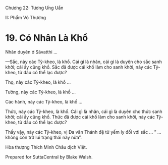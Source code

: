  

Chương 22: Tương Ưng Uẩn

II: Phẩm Vô Thường

# 19\. Có Nhân Là Khổ

Nhân duyên ở Sāvatthi …

—Sắc, này các Tỷ-kheo, là khổ. Cái gì là nhân, cái gì là duyên cho sắc sanh khởi; cái ấy cũng khổ. Sắc đã được cái khổ làm cho sanh khởi, này các Tỷ-kheo, từ đâu có thể lạc được?

Thọ, này các Tỷ-kheo, là khổ …

Tưởng, này các Tỷ-kheo, là khổ …

Các hành, này các Tỷ-kheo, là khổ …

Thức, này các Tỷ-kheo, là khổ. Cái gì là nhân, cái gì là duyên cho thức sanh khởi; cái ấy cũng khổ. Thức đã được cái khổ làm cho sanh khởi, này các Tỷ-kheo, từ đâu có thể lạc được?

Thấy vậy, này các Tỷ-kheo, vị Ða văn Thánh đệ tử yếm ly đối với sắc … ” … không còn trở lui trạng thái này nữa”.

Hòa thượng Thích Minh Châu dịch Việt.

Prepared for SuttaCentral by Blake Walsh.